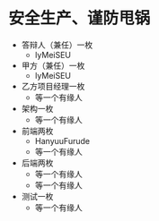 # 安全生产、谨防甩锅
* 答辩人（兼任）一枚
  * lyMeiSEU
* 甲方（兼任）一枚
  * lyMeiSEU
* 乙方项目经理一枚
  * 等一个有缘人
* 架构一枚
  * 等一个有缘人
* 前端两枚
  * HanyuuFurude
  * 等一个有缘人
* 后端两枚
  * 等一个有缘人
  * 等一个有缘人
* 测试一枚
  * 等一个有缘人